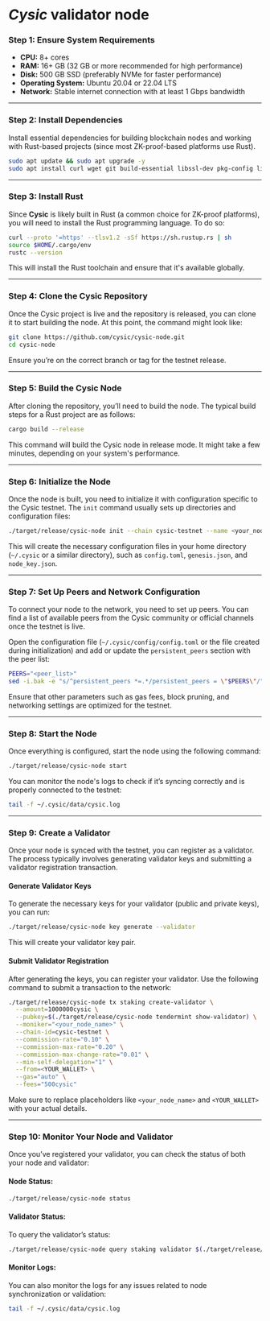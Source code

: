 # *Cysic* validator node



### **Step 1: Ensure System Requirements**
- **CPU:** 8+ cores
- **RAM:** 16+ GB (32 GB or more recommended for high performance)
- **Disk:** 500 GB SSD (preferably NVMe for faster performance)
- **Operating System:** Ubuntu 20.04 or 22.04 LTS
- **Network:** Stable internet connection with at least 1 Gbps bandwidth

---

### **Step 2: Install Dependencies**
Install essential dependencies for building blockchain nodes and working with Rust-based projects (since most ZK-proof-based platforms use Rust).

```bash
sudo apt update && sudo apt upgrade -y
sudo apt install curl wget git build-essential libssl-dev pkg-config libclang-dev cmake -y
```

---

### **Step 3: Install Rust**
Since **Cysic** is likely built in Rust (a common choice for ZK-proof platforms), you will need to install the Rust programming language. To do so:

```bash
curl --proto '=https' --tlsv1.2 -sSf https://sh.rustup.rs | sh
source $HOME/.cargo/env
rustc --version
```

This will install the Rust toolchain and ensure that it's available globally.

---

### **Step 4: Clone the Cysic Repository**
Once the Cysic project is live and the repository is released, you can clone it to start building the node. At this point, the command might look like:

```bash
git clone https://github.com/cysic/cysic-node.git
cd cysic-node
```

Ensure you’re on the correct branch or tag for the testnet release.

---

### **Step 5: Build the Cysic Node**
After cloning the repository, you’ll need to build the node. The typical build steps for a Rust project are as follows:

```bash
cargo build --release
```

This command will build the Cysic node in release mode. It might take a few minutes, depending on your system's performance.

---

### **Step 6: Initialize the Node**
Once the node is built, you need to initialize it with configuration specific to the Cysic testnet. The `init` command usually sets up directories and configuration files:

```bash
./target/release/cysic-node init --chain cysic-testnet --name <your_node_name>
```

This will create the necessary configuration files in your home directory (`~/.cysic` or a similar directory), such as `config.toml`, `genesis.json`, and `node_key.json`.

---

### **Step 7: Set Up Peers and Network Configuration**
To connect your node to the network, you need to set up peers. You can find a list of available peers from the Cysic community or official channels once the testnet is live.

Open the configuration file (`~/.cysic/config/config.toml` or the file created during initialization) and add or update the `persistent_peers` section with the peer list:

```bash
PEERS="<peer_list>"
sed -i.bak -e "s/^persistent_peers *=.*/persistent_peers = \"$PEERS\"/" ~/.cysic/config/config.toml
```

Ensure that other parameters such as gas fees, block pruning, and networking settings are optimized for the testnet.

---

### **Step 8: Start the Node**
Once everything is configured, start the node using the following command:

```bash
./target/release/cysic-node start
```

You can monitor the node's logs to check if it’s syncing correctly and is properly connected to the testnet:

```bash
tail -f ~/.cysic/data/cysic.log
```

---

### **Step 9: Create a Validator**
Once your node is synced with the testnet, you can register as a validator. The process typically involves generating validator keys and submitting a validator registration transaction.

#### **Generate Validator Keys**
To generate the necessary keys for your validator (public and private keys), you can run:

```bash
./target/release/cysic-node key generate --validator
```

This will create your validator key pair.

#### **Submit Validator Registration**
After generating the keys, you can register your validator. Use the following command to submit a transaction to the network:

```bash
./target/release/cysic-node tx staking create-validator \
  --amount=1000000cysic \
  --pubkey=$(./target/release/cysic-node tendermint show-validator) \
  --moniker="<your_node_name>" \
  --chain-id=cysic-testnet \
  --commission-rate="0.10" \
  --commission-max-rate="0.20" \
  --commission-max-change-rate="0.01" \
  --min-self-delegation="1" \
  --from=<YOUR_WALLET> \
  --gas="auto" \
  --fees="500cysic"
```

Make sure to replace placeholders like `<your_node_name>` and `<YOUR_WALLET>` with your actual details.

---

### **Step 10: Monitor Your Node and Validator**
Once you’ve registered your validator, you can check the status of both your node and validator:

#### **Node Status:**

```bash
./target/release/cysic-node status
```

#### **Validator Status:**

To query the validator’s status:

```bash
./target/release/cysic-node query staking validator $(./target/release/cysic-node keys show <YOUR_WALLET> --bech val -a)
```

#### **Monitor Logs:**

You can also monitor the logs for any issues related to node synchronization or validation:

```bash
tail -f ~/.cysic/data/cysic.log
```

